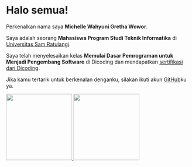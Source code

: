 # Halo semua! 

Perkenalkan nama saya **Michelle Wahyuni Gretha Wowor**.

Saya adalah seorang **Mahasiswa Program Studi Teknik Informatika** di [Universitas Sam Ratulangi](https://www.unsrat.ac.id/).

Saya telah menyelesaikan kelas **Memulai Dasar Pemrograman untuk Menjadi Pengembang Software** di Dicoding dan mendapatkan [sertifikasi dari Dicoding](https://github.com/Michellewowor/Michellewowor/files/10815556/sertifikat_course_237_2771800_210223201715.pdf).

Jika kamu tertarik untuk berkenalan denganku, silakan ikuti akun [GitHub](https://github.com/Michellewowor/)ku ya.

<p align="left">
<a href="https://github.com/gilangadhan">
  <img height="180em" src="https://github-readme-stats-eight-theta.vercel.app/api?username=gilangadhan&show_icons=true&theme=algolia&include_all_commits=true&count_private=true"/>
  <img height="180em" src="https://github-readme-stats-eight-theta.vercel.app/api/top-langs/?username=gilangadhan&layout=compact&langs_count=8&theme=algolia"/>
</a>
</p>
